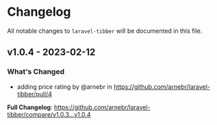 # Changelog

All notable changes to `laravel-tibber` will be documented in this file.

## v1.0.4 - 2023-02-12

### What's Changed

- adding price rating by @arnebr in https://github.com/arnebr/laravel-tibber/pull/4

**Full Changelog**: https://github.com/arnebr/laravel-tibber/compare/v1.0.3...v1.0.4
